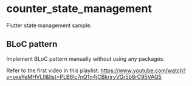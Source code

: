 # counter_state_management
Flutter state management sample.

## BLoC pattern
Implement BLoC pattern manually without using any packages.

Refer to the first video in this playlist: https://www.youtube.com/watch?v=oxeYeMHVLII&list=PLB6lc7nQ1n4jCBkrirvVGr5b8rC95VAQ5
